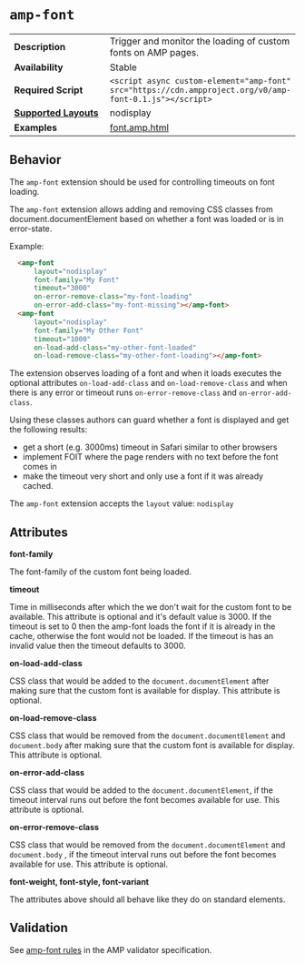 <!---
Copyright 2015 The AMP HTML Authors. All Rights Reserved.

Licensed under the Apache License, Version 2.0 (the "License");
you may not use this file except in compliance with the License.
You may obtain a copy of the License at

      http://www.apache.org/licenses/LICENSE-2.0

Unless required by applicable law or agreed to in writing, software
distributed under the License is distributed on an "AS-IS" BASIS,
WITHOUT WARRANTIES OR CONDITIONS OF ANY KIND, either express or implied.
See the License for the specific language governing permissions and
limitations under the License.
-->

# <a name="`amp-font`"></a> `amp-font`

<table>
  <tr>
    <td width="40%"><strong>Description</strong></td>
    <td>Trigger and monitor the loading of custom fonts on AMP pages.</td>
  </tr>
  <tr>
    <td width="40%"><strong>Availability</strong></td>
    <td>Stable</td>
  </tr>
  <tr>
    <td width="40%"><strong>Required Script</strong></td>
    <td><code>&lt;script async custom-element="amp-font" src="https://cdn.ampproject.org/v0/amp-font-0.1.js">&lt;/script></code></td>
  </tr>
  <tr>
    <td class="col-fourty"><strong><a href="https://www.ampproject.org/docs/guides/responsive/control_layout.html">Supported Layouts</a></strong></td>
    <td>nodisplay</td>
  </tr>
  <tr>
    <td width="40%"><strong>Examples</strong></td>
    <td><a href="https://github.com/ampproject/amphtml/blob/master/examples/font.amp.html">font.amp.html</a></td>
  </tr>
</table>

## Behavior

The `amp-font` extension should be used for controlling timeouts on font loading.

The `amp-font` extension allows adding and removing CSS classes from document.documentElement based on whether a font was loaded or is in error-state.

Example:
```html
  <amp-font
      layout="nodisplay"
      font-family="My Font"
      timeout="3000"
      on-error-remove-class="my-font-loading"
      on-error-add-class="my-font-missing"></amp-font>
  <amp-font
      layout="nodisplay"
      font-family="My Other Font"
      timeout="1000"
      on-load-add-class="my-other-font-loaded"
      on-load-remove-class="my-other-font-loading"></amp-font>
```

The extension observes loading of a font and when it loads executes the optional attributes `on-load-add-class` and `on-load-remove-class` and when there is any error or timeout runs `on-error-remove-class` and `on-error-add-class`.

Using these classes authors can guard whether a font is displayed and get the following results:

- get a short (e.g. 3000ms) timeout in Safari similar to other browsers
- implement FOIT where the page renders with no text before the font comes in
- make the timeout very short and only use a font if it was already cached.


The `amp-font` extension accepts the `layout` value:  `nodisplay`

## Attributes

**font-family**

The font-family of the custom font being loaded.

**timeout**

Time in milliseconds after which the we don't wait for the custom font to be available. This attribute is optional and it's default value is 3000. If the timeout is set to 0 then the amp-font loads the font if it is already in the cache, otherwise the font would not be loaded. If the timeout is has an invalid value then the timeout defaults to 3000.

**on-load-add-class**

CSS class that would be added to the `document.documentElement`  after making sure that the custom font is available for display. This attribute is optional.

**on-load-remove-class**

CSS class that would be removed from the `document.documentElement` and `document.body` after making sure that the custom font is available for display. This attribute is optional.

**on-error-add-class**

CSS class that would be added to the `document.documentElement`, if the timeout interval runs out before the font becomes available for use. This attribute is optional.

**on-error-remove-class**

CSS class that would be removed from the `document.documentElement` and `document.body` , if the timeout interval runs out before the font becomes available for use. This attribute is optional.

**font-weight, font-style, font-variant**

The attributes above should all behave like they do on standard elements.

## Validation

See [amp-font rules](https://github.com/ampproject/amphtml/blob/master/extensions/amp-font/0.1/validator-amp-font.protoascii) in the AMP validator specification.
